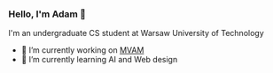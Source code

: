 ### Hello, I'm Adam 👋
I'm an undergraduate CS student at Warsaw University of Technology
- 🔭 I’m currently working on [MVAM](https://github.com/tomasz-beton/music-video-automaker)
- 🌱 I’m currently learning AI and Web design
<!--
**adam-kwiatkowski/adam-kwiatkowski** is a ✨ _special_ ✨ repository because its `README.md` (this file) appears on your GitHub profile.

Here are some ideas to get you started:

- 🔭 I’m currently working on ...
- 🌱 I’m currently learning ...
- 👯 I’m looking to collaborate on ...
- 🤔 I’m looking for help with ...
- 💬 Ask me about ...
- 📫 How to reach me: ...
- 😄 Pronouns: ...
- ⚡ Fun fact: ...
-->
